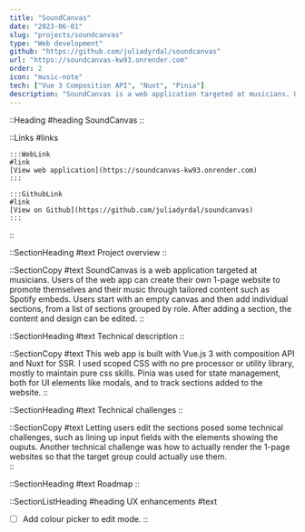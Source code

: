 ```yaml
---
title: "SoundCanvas"
date: "2023-06-01"
slug: "projects/soundcanvas"
type: "Web development"
github: "https://github.com/juliadyrdal/soundcanvas"
url: "https://soundcanvas-kw93.onrender.com"
order: 2
icon: "music-note"
tech: ["Vue 3 Composition API", "Nuxt", "Pinia"]
description: "SoundCanvas is a web application targeted at musicians. Users of the web app can create their own 1-page website to promote themselves and their music through tailored content such as Spotify embeds. Users start with an empty canvas and then add individual sections, from a list of sections grouped by role. After adding a section, the content and design can be edited."
---
```


::Heading 
#heading 
SoundCanvas
::

::Links
#links

    :::WebLink
    #link
    [View web application](https://soundcanvas-kw93.onrender.com)
    :::

    :::GithubLink
    #link
    [View on Github](https://github.com/juliadyrdal/soundcanvas)
    :::

::

::SectionHeading
#text
Project overview
::

::SectionCopy
#text
SoundCanvas is a web application targeted at musicians. Users of the web app can create their own 1-page website to promote themselves and their music through tailored content such as Spotify embeds. Users start with an empty canvas and then add individual sections, from a list of sections grouped by role. After adding a section, the content and design can be edited.
::

::SectionHeading
#text
Technical description
::

::SectionCopy
#text
This web app is built with Vue.js 3 with composition API and Nuxt for SSR. I used scoped CSS with no pre processor or utility library, mostly to maintain pure css skills. Pinia was used for state management, both for UI elements like modals, and to track sections added to the website.
::

::SectionHeading
#text
Technical challenges
::

::SectionCopy
#text
Letting users edit the sections posed some technical challenges, such as lining up input fields with the elements showing the ouputs. Another technical challenge was how to actually render the 1-page websites so that the target group could actually use them.  
::

::SectionHeading
#text
Roadmap
::

::SectionListHeading
#heading
UX enhancements
#text
- [ ] Add colour picker to edit mode.
::